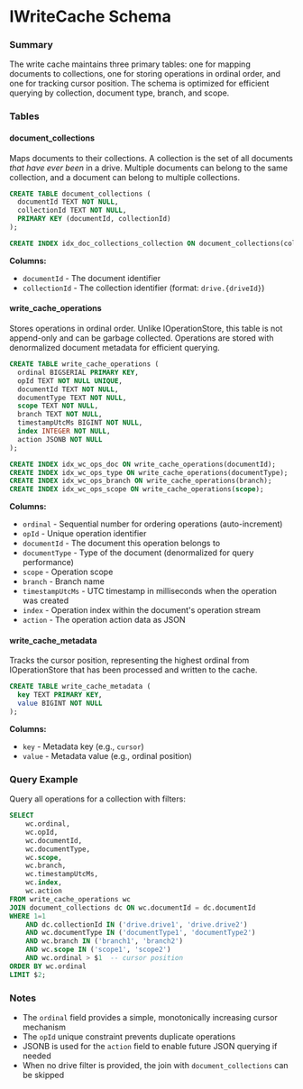 # IWriteCache Schema

### Summary

The write cache maintains three primary tables: one for mapping documents to collections, one for storing operations in ordinal order, and one for tracking cursor position. The schema is optimized for efficient querying by collection, document type, branch, and scope.

### Tables

#### document_collections

Maps documents to their collections. A collection is the set of all documents _that have ever been_ in a drive. Multiple documents can belong to the same collection, and a document can belong to multiple collections.

```sql
CREATE TABLE document_collections (
  documentId TEXT NOT NULL,
  collectionId TEXT NOT NULL,
  PRIMARY KEY (documentId, collectionId)
);

CREATE INDEX idx_doc_collections_collection ON document_collections(collectionId);
```

**Columns:**

- `documentId` - The document identifier
- `collectionId` - The collection identifier (format: `drive.{driveId}`)

#### write_cache_operations

Stores operations in ordinal order. Unlike IOperationStore, this table is not append-only and can be garbage collected. Operations are stored with denormalized document metadata for efficient querying.

```sql
CREATE TABLE write_cache_operations (
  ordinal BIGSERIAL PRIMARY KEY,
  opId TEXT NOT NULL UNIQUE,
  documentId TEXT NOT NULL,
  documentType TEXT NOT NULL,
  scope TEXT NOT NULL,
  branch TEXT NOT NULL,
  timestampUtcMs BIGINT NOT NULL,
  index INTEGER NOT NULL,
  action JSONB NOT NULL
);

CREATE INDEX idx_wc_ops_doc ON write_cache_operations(documentId);
CREATE INDEX idx_wc_ops_type ON write_cache_operations(documentType);
CREATE INDEX idx_wc_ops_branch ON write_cache_operations(branch);
CREATE INDEX idx_wc_ops_scope ON write_cache_operations(scope);
```

**Columns:**

- `ordinal` - Sequential number for ordering operations (auto-increment)
- `opId` - Unique operation identifier
- `documentId` - The document this operation belongs to
- `documentType` - Type of the document (denormalized for query performance)
- `scope` - Operation scope
- `branch` - Branch name
- `timestampUtcMs` - UTC timestamp in milliseconds when the operation was created
- `index` - Operation index within the document's operation stream
- `action` - The operation action data as JSON

#### write_cache_metadata

Tracks the cursor position, representing the highest ordinal from IOperationStore that has been processed and written to the cache.

```sql
CREATE TABLE write_cache_metadata (
  key TEXT PRIMARY KEY,
  value BIGINT NOT NULL
);
```

**Columns:**

- `key` - Metadata key (e.g., `cursor`)
- `value` - Metadata value (e.g., ordinal position)

### Query Example

Query all operations for a collection with filters:

```sql
SELECT
    wc.ordinal,
    wc.opId,
    wc.documentId,
    wc.documentType,
    wc.scope,
    wc.branch,
    wc.timestampUtcMs,
    wc.index,
    wc.action
FROM write_cache_operations wc
JOIN document_collections dc ON wc.documentId = dc.documentId
WHERE 1=1
    AND dc.collectionId IN ('drive.drive1', 'drive.drive2')
    AND wc.documentType IN ('documentType1', 'documentType2')
    AND wc.branch IN ('branch1', 'branch2')
    AND wc.scope IN ('scope1', 'scope2')
    AND wc.ordinal > $1  -- cursor position
ORDER BY wc.ordinal
LIMIT $2;
```

### Notes

- The `ordinal` field provides a simple, monotonically increasing cursor mechanism
- The `opId` unique constraint prevents duplicate operations
- JSONB is used for the `action` field to enable future JSON querying if needed
- When no drive filter is provided, the join with `document_collections` can be skipped
